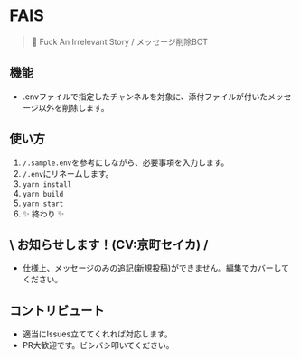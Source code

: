 # FAIS
> 🖕 Fuck An Irrelevant Story / メッセージ削除BOT

## 機能
- .envファイルで指定したチャンネルを対象に、添付ファイルが付いたメッセージ以外を削除します。

## 使い方
1. `/.sample.env`を参考にしながら、必要事項を入力します。
1. `/.env`にリネームします。
1. `yarn install`
1. `yarn build`
1. `yarn start`
1. ✨ 終わり ✨

## \ お知らせします！(CV:京町セイカ) /
- 仕様上、メッセージのみの追記(新規投稿)ができません。編集でカバーしてください。

## コントリビュート
- 適当にIssues立ててくれれば対応します。
- PR大歓迎です。ビシバシ叩いてください。
